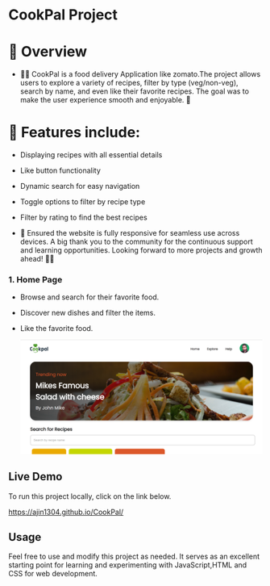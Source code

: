 #  CookPal Project 

# 🌟 Overview

- 👨‍💻 CookPal is a food delivery Application like zomato.The project allows users to explore a variety of recipes, filter by type (veg/non-veg), search by name, and even like their favorite recipes. The goal was to make the user experience smooth and enjoyable. 💫

# 🌟 Features include:
- Displaying recipes with all essential details
- Like button functionality
- Dynamic search for easy navigation
- Toggle options to filter by recipe type
- Filter by rating to find the best recipes

- 📱 Ensured the website is fully responsive for seamless use across devices.
A big thank you to the community for the continuous support and learning opportunities. Looking forward to more projects and growth ahead! 🌱💡

### 1. Home Page

- Browse and search for their favorite food.
- Discover new dishes and filter the items.
- Like the favorite food.

 


  ![image](https://github.com/AJIN1304/CookPal/blob/main/coolpal.png)


## Live Demo

To run this project locally, click on the link below.

https://ajin1304.github.io/CookPal/

## Usage

Feel free to use and modify this project as needed. It serves as an excellent starting point for learning and experimenting with JavaScript,HTML and CSS for web development.
  
